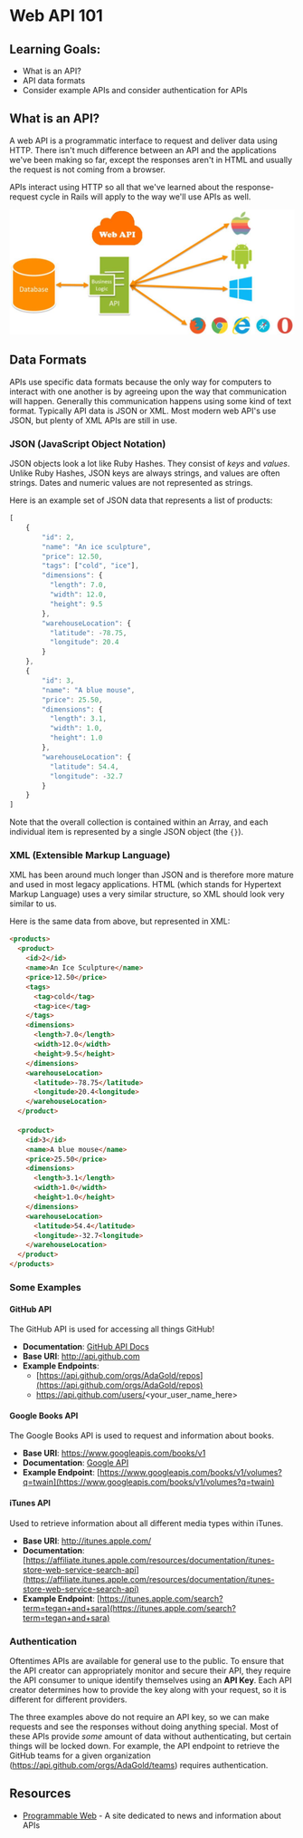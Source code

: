 # Web API 101

## Learning Goals:
- What is an API?
- API data formats
- Consider example APIs and consider authentication for APIs

## What is an API?
A web API is a programmatic interface to request and deliver data using HTTP. There isn't much difference between an API and the applications we've been making so far, except the responses aren't in HTML and usually the request is not coming from a browser.

APIs interact using HTTP so all that we've learned about the response-request cycle in Rails will apply to the way we'll use APIs as well.

![diagram from http://www.mukeshkumar.net/articles/web-api ](./images/api-diagram.jpg)

## Data Formats
APIs use specific data formats because the only way for computers to interact with one another is by agreeing upon the way that communication will happen. Generally this communication happens using some kind of text format. Typically API data is JSON or XML. Most modern web API's use JSON, but plenty of XML APIs are still in use.

### JSON (JavaScript Object Notation)
JSON objects look a lot like Ruby Hashes. They consist of _keys_ and _values_. Unlike Ruby Hashes, JSON keys are always strings, and values are often strings. Dates and numeric values are not represented as strings.

Here is an example set of JSON data that represents a list of products:
```javascript
[
    {
        "id": 2,
        "name": "An ice sculpture",
        "price": 12.50,
        "tags": ["cold", "ice"],
        "dimensions": {
          "length": 7.0,
          "width": 12.0,
          "height": 9.5
        },
        "warehouseLocation": {
          "latitude": -78.75,
          "longitude": 20.4
        }
    },
    {
        "id": 3,
        "name": "A blue mouse",
        "price": 25.50,
        "dimensions": {
          "length": 3.1,
          "width": 1.0,
          "height": 1.0
        },
        "warehouseLocation": {
          "latitude": 54.4,
          "longitude": -32.7
        }
    }
]
```

Note that the overall collection is contained within an Array, and each individual item is represented by a single JSON object (the `{}`).

### XML (Extensible Markup Language)
XML has been around much longer than JSON and is therefore more mature and used in most legacy applications. HTML (which stands for Hypertext Markup Language) uses a very similar structure, so XML should look very similar to us.

Here is the same data from above, but represented in XML:
```html
<products>
  <product>
    <id>2</id>
    <name>An Ice Sculpture</name>
    <price>12.50</price>
    <tags>
      <tag>cold</tag>
      <tag>ice</tag>
    </tags>
    <dimensions>
      <length>7.0</length>
      <width>12.0</width>
      <height>9.5</height>
    </dimensions>
    <warehouseLocation>
      <latitude>-78.75</latitude>
      <longitude>20.4<longitude>
    </warehouseLocation>
  </product>

  <product>
    <id>3</id>
    <name>A blue mouse</name>
    <price>25.50</price>
    <dimensions>
      <length>3.1</length>
      <width>1.0</width>
      <height>1.0</height>
    </dimensions>
    <warehouseLocation>
      <latitude>54.4</latitude>
      <longitude>-32.7<longitude>
    </warehouseLocation>
  </product>
</products>
```

### Some Examples



#### GitHub API

The GitHub API is used for accessing all things GitHub!

- **Documentation**: [GitHub API Docs](https://developer.github.com/v3/)
- **Base URI**: http://api.github.com
- **Example Endpoints**:
    - [https://api.github.com/orgs/AdaGold/repos](https://api.github.com/orgs/AdaGold/repos)
    - https://api.github.com/users/<your_user_name_here>

#### Google Books API
The Google Books API is used to request and information about books.

- **Base URI**: https://www.googleapis.com/books/v1
- **Documentation**: [Google API](https://developers.google.com/books/docs/v1/using)
- **Example Endpoint**: [https://www.googleapis.com/books/v1/volumes?q=twain](https://www.googleapis.com/books/v1/volumes?q=twain)

#### iTunes API
Used to retrieve information about all different media types within iTunes.

- **Base URI**: http://itunes.apple.com/
- **Documentation**: [https://affiliate.itunes.apple.com/resources/documentation/itunes-store-web-service-search-api](https://affiliate.itunes.apple.com/resources/documentation/itunes-store-web-service-search-api)
- **Example Endpoint**: [https://itunes.apple.com/search?term=tegan+and+sara](https://itunes.apple.com/search?term=tegan+and+sara)

### Authentication
Oftentimes APIs are available for general use to the public. To ensure that the API creator can appropriately monitor and secure their API, they require the API consumer to unique identify themselves using an **API Key**. Each API creator determines how to provide the key along with your request, so it is different for different providers.

The three examples above do not require an API key, so we can make requests and see the responses without doing anything special. Most of these APIs provide _some_ amount of data without authenticating, but certain things will be locked down. For example, the API endpoint to retrieve the GitHub teams for a given organization (https://api.github.com/orgs/AdaGold/teams) requires authentication.

## Resources

* [Programmable Web](https://www.programmableweb.com/) - A site dedicated to news and information about APIs
